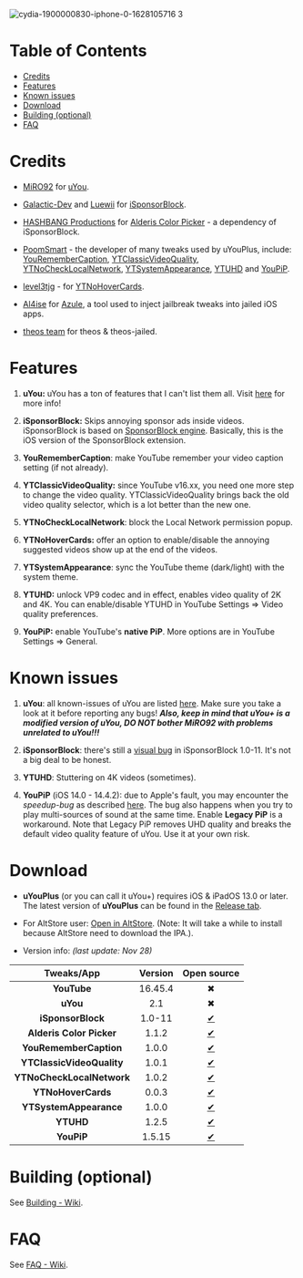 ![cydia-1900000830-iphone-0-1628105716 3](https://user-images.githubusercontent.com/52943116/135612614-3d3138cb-2a3d-4ed1-9244-905bab8f5c9f.PNG)


# Table of Contents

* [Credits](#credits)
* [Features](#features)
* [Known issues](#known-issues)
* [Download](#download)
* [Building (optional)](#building-optional)
* [FAQ](#FAQ)

# Credits

- [MiRO92](https://twitter.com/miro92?s=21) for [uYou](https://github.com/MiRO92/uYou-for-YouTube).

- [Galactic-Dev](https://github.com/Galactic-Dev) and [Luewii](https://github.com/Luewii) for [iSponsorBlock](https://github.com/Galactic-Dev/iSponsorBlock).

- [HASHBANG Productions](https://github.com/hbang) for [Alderis Color Picker](https://github.com/hbang/Alderis) - a dependency of iSponsorBlock.

- [PoomSmart](https://twitter.com/poomsmart?s=21) - the developer of many tweaks used by uYouPlus, include: [YouRememberCaption](https://www.ios-repo-updates.com/repository/poomsmart/package/com.ps.youremembercaption/), [YTClassicVideoQuality](https://poomsmart.github.io/repo/depictions/ytclassicvideoquality.html), [YTNoCheckLocalNetwork](https://poomsmart.github.io/repo/depictions/ytnochecklocalnetwork.html), [YTSystemAppearance](https://poomsmart.github.io/repo/depictions/ytsystemappearance.html), [YTUHD](https://poomsmart.github.io/repo/depictions/ytuhd.html) and [YouPiP](https://poomsmart.github.io/repo/depictions/youpip.html).

- [level3tjg](https://twitter.com/level3tjg?s=21) - for [YTNoHoverCards](https://github.com/level3tjg/YTNoHoverCards).

- [Al4ise](https://github.com/Al4ise) for [Azule](https://github.com/Al4ise/Azule), a tool used to inject jailbreak tweaks into jailed iOS apps.

- [theos team](https://github.com/theos/theos) for theos & theos-jailed.


# Features

1. **uYou:** uYou has a ton of features that I can't list them all. Visit [here](https://miro92.com/repo/depictions/?p=com.miro.uyou) for more info!

2. **iSponsorBlock:** Skips annoying sponsor ads inside videos. iSponsorBlock is based on [SponsorBlock engine](https://sponsor.ajay.app/). Basically, this is the iOS version of the SponsorBlock extension.

3. **YouRememberCaption**: make YouTube remember your video caption setting (if not already).

4. **YTClassicVideoQuality:** since YouTube v16.xx, you need one more step to change the video quality. YTClassicVideoQuality brings back the old video quality selector, which is a lot better than the new one.

5. **YTNoCheckLocalNetwork**: block the Local Network permission popup.

6. **YTNoHoverCards:** offer an option to enable/disable the annoying suggested videos show up at the end of the videos.

7. **YTSystemAppearance**: sync the YouTube theme (dark/light) with the system theme.

8. **YTUHD:** unlock VP9 codec and in effect, enables video quality of 2K and 4K. You can enable/disable YTUHD in YouTube Settings => Video quality preferences.

9. **YouPiP:** enable YouTube's **native PiP**. More options are in YouTube Settings => General.


# Known issues 

1. **uYou**: all known-issues of uYou are listed [here](https://github.com/MiRO92/uYou-for-YouTube/issues). Make sure you take a look at it before reporting any bugs! ***Also, keep in mind that uYou+ is a modified version of uYou, DO NOT bother MiRO92 with problems unrelated to uYou!!!***

3. **iSponsorBlock**: there's still a [visual bug](https://i.imgur.com/kpkBGjG.jpg) in iSponsorBlock 1.0-11. It's not a big deal to be honest.

3. **YTUHD**: Stuttering on 4K videos (sometimes).

4. **YouPiP** (iOS 14.0 - 14.4.2): due to Apple's fault, you may encounter the *speedup-bug* as described [here](https://drive.google.com/file/d/1NKdv1fr_KRWgD8nhkMDfG2eLBnbdeVtX/view?usp=sharing). The bug also happens when you try to play multi-sources of sound at the same time. Enable **Legacy PiP** is a workaround. Note that Legacy PiP removes UHD quality and breaks the default video quality feature of uYou. Use it at your own risk.


# Download

- **uYouPlus** (or you can call it uYou+) requires iOS & iPadOS 13.0 or later. The latest version of **uYouPlus** can be found in the [Release tab](https://github.com/qnblackcat/uYouPlus/releases).

- For AltStore user: [Open in AltStore](https://tinyurl.com/264u5a28). (Note: It will take a while to install because AltStore need to download the IPA.).

- Version info: _(last update: Nov 28)_

| **Tweaks/App** | **Version** | **Open source** |
| :------------: | :----------:| :-------------: |
| **YouTube** | 16.45.4 | ✖︎  |
| **uYou** | 2.1 | ✖︎ |
| **iSponsorBlock** | 1.0-11 | [✔︎](https://github.com/Galactic-Dev/iSponsorBlock) |
| **Alderis Color Picker** | 1.1.2| [✔︎](https://github.com/hbang/Alderis) |
| **YouRememberCaption** | 1.0.0 | [✔︎](https://www.ios-repo-updates.com/repository/poomsmart/package/com.ps.youremembercaption/) |
| **YTClassicVideoQuality** | 1.0.1 | [✔︎](https://github.com/PoomSmart/YTClassicVideoQuality) |
| **YTNoCheckLocalNetwork** | 1.0.2 | [✔︎](https://poomsmart.github.io/repo/depictions/ytnochecklocalnetwork.html) |
| **YTNoHoverCards** | 0.0.3 | [✔︎](https://github.com/level3tjg/YTNoHoverCards) |
| **YTSystemAppearance** | 1.0.0 | [✔︎](https://poomsmart.github.io/repo/depictions/ytsystemappearance.html) |
| **YTUHD** | 1.2.5 | [✔︎](https://github.com/PoomSmart/YTUHD) |
| **YouPiP** | 1.5.15 | [✔︎](https://github.com/PoomSmart/YouPiP) |


# Building (optional)

See [Building - Wiki](https://github.com/qnblackcat/uYouPlus/wiki/Building).

# FAQ

See [FAQ - Wiki](https://github.com/qnblackcat/uYouPlus/wiki/FAQ).

